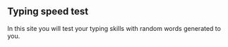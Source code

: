 ## Typing speed test

In this site you will test your typing skills with random words generated to you.

